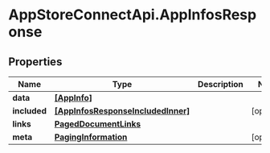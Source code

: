 # AppStoreConnectApi.AppInfosResponse

## Properties

Name | Type | Description | Notes
------------ | ------------- | ------------- | -------------
**data** | [**[AppInfo]**](AppInfo.md) |  | 
**included** | [**[AppInfosResponseIncludedInner]**](AppInfosResponseIncludedInner.md) |  | [optional] 
**links** | [**PagedDocumentLinks**](PagedDocumentLinks.md) |  | 
**meta** | [**PagingInformation**](PagingInformation.md) |  | [optional] 


